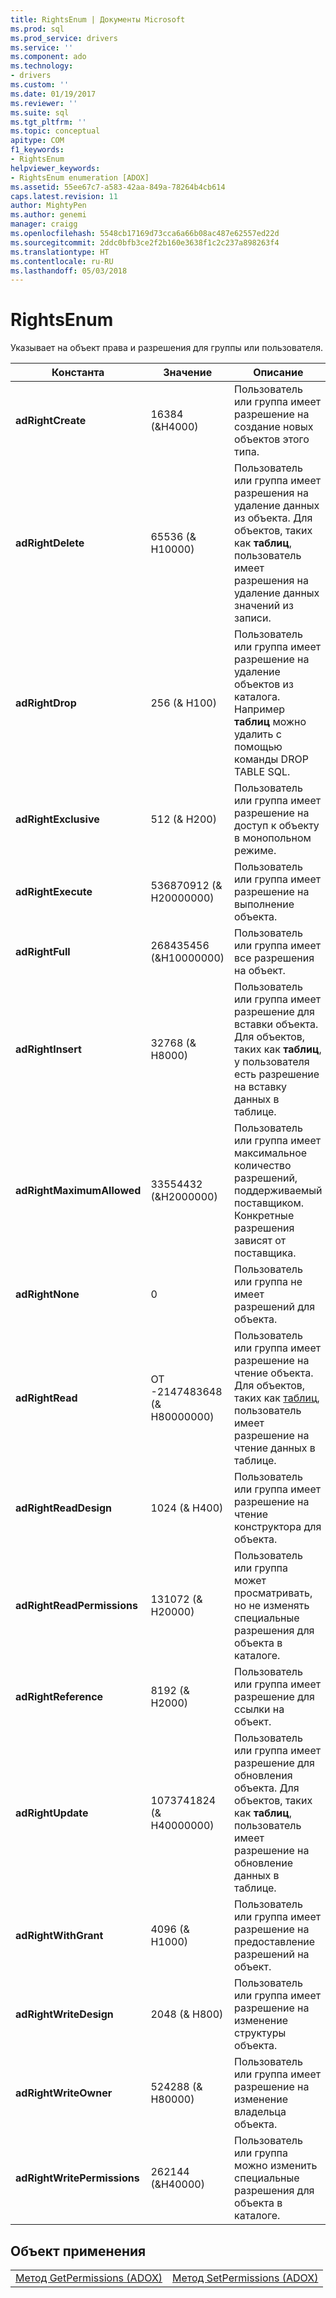 ```yaml
---
title: RightsEnum | Документы Microsoft
ms.prod: sql
ms.prod_service: drivers
ms.service: ''
ms.component: ado
ms.technology:
- drivers
ms.custom: ''
ms.date: 01/19/2017
ms.reviewer: ''
ms.suite: sql
ms.tgt_pltfrm: ''
ms.topic: conceptual
apitype: COM
f1_keywords:
- RightsEnum
helpviewer_keywords:
- RightsEnum enumeration [ADOX]
ms.assetid: 55ee67c7-a583-42aa-849a-78264b4cb614
caps.latest.revision: 11
author: MightyPen
ms.author: genemi
manager: craigg
ms.openlocfilehash: 5548cb17169d73cca6a66b08ac487e62557ed22d
ms.sourcegitcommit: 2ddc0bfb3ce2f2b160e3638f1c2c237a898263f4
ms.translationtype: HT
ms.contentlocale: ru-RU
ms.lasthandoff: 05/03/2018
---
```

# <a name="rightsenum"></a>RightsEnum
Указывает на объект права и разрешения для группы или пользователя.  
  
|Константа|Значение|Описание|  
|--------------|-----------|-----------------|  
|**adRightCreate**|16384 (&H4000)|Пользователь или группа имеет разрешение на создание новых объектов этого типа.|  
|**adRightDelete**|65536 (&AMP; H10000)|Пользователь или группа имеет разрешения на удаление данных из объекта. Для объектов, таких как **таблиц**, пользователь имеет разрешения на удаление данных значений из записи.|  
|**adRightDrop**|256 (&AMP; H100)|Пользователь или группа имеет разрешение на удаление объектов из каталога. Например **таблиц** можно удалить с помощью команды DROP TABLE SQL.|  
|**adRightExclusive**|512 (&AMP; H200)|Пользователь или группа имеет разрешение на доступ к объекту в монопольном режиме.|  
|**adRightExecute**|536870912 (&AMP; H20000000)|Пользователь или группа имеет разрешение на выполнение объекта.|  
|**adRightFull**|268435456 (&H10000000)|Пользователь или группа имеет все разрешения на объект.|  
|**adRightInsert**|32768 (&AMP; H8000)|Пользователь или группа имеет разрешение для вставки объекта. Для объектов, таких как **таблиц**, у пользователя есть разрешение на вставку данных в таблице.|  
|**adRightMaximumAllowed**|33554432 (&H2000000)|Пользователь или группа имеет максимальное количество разрешений, поддерживаемый поставщиком. Конкретные разрешения зависят от поставщика.|  
|**adRightNone**|0|Пользователь или группа не имеет разрешений для объекта.|  
|**adRightRead**|ОТ -2147483648 (&AMP; H80000000)|Пользователь или группа имеет разрешение на чтение объекта. Для объектов, таких как [таблиц](../../../ado/reference/adox-api/table-object-adox.md), пользователь имеет разрешение на чтение данных в таблице.|  
|**adRightReadDesign**|1024 (&AMP; H400)|Пользователь или группа имеет разрешение на чтение конструктора для объекта.|  
|**adRightReadPermissions**|131072 (&AMP; H20000)|Пользователь или группа может просматривать, но не изменять специальные разрешения для объекта в каталоге.|  
|**adRightReference**|8192 (&AMP; H2000)|Пользователь или группа имеет разрешение для ссылки на объект.|  
|**adRightUpdate**|1073741824 (&AMP; H40000000)|Пользователь или группа имеет разрешение для обновления объекта. Для объектов, таких как **таблиц**, пользователь имеет разрешение на обновление данных в таблице.|  
|**adRightWithGrant**|4096 (&AMP; H1000)|Пользователь или группа имеет разрешение на предоставление разрешений на объект.|  
|**adRightWriteDesign**|2048 (&AMP; H800)|Пользователь или группа имеет разрешение на изменение структуры объекта.|  
|**adRightWriteOwner**|524288 (&AMP; H80000)|Пользователь или группа имеет разрешение на изменение владельца объекта.|  
|**adRightWritePermissions**|262144 (&H40000)|Пользователь или группа можно изменить специальные разрешения для объекта в каталоге.|  
  
## <a name="applies-to"></a>Объект применения  
  
|||  
|-|-|  
|[Метод GetPermissions (ADOX)](../../../ado/reference/adox-api/getpermissions-method-adox.md)|[Метод SetPermissions (ADOX)](../../../ado/reference/adox-api/setpermissions-method-adox.md)|
